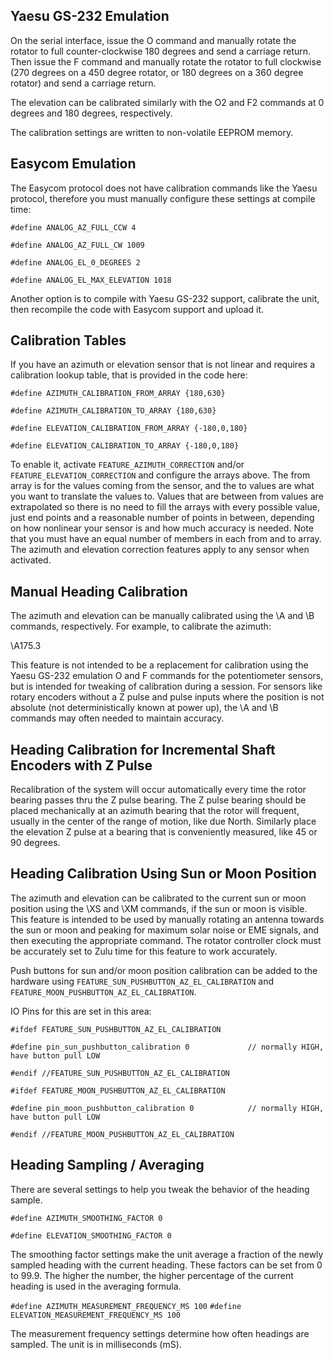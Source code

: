 ## Yaesu GS-232 Emulation

On the serial interface, issue the O command and manually rotate the rotator to full counter-clockwise 180 degrees and send a carriage return.  Then issue the F command and manually rotate the rotator to full clockwise (270 degrees on a 450 degree rotator, or 180 degrees on a 360 degree rotator) and send a carriage return.

The elevation can be calibrated similarly with the O2 and F2 commands at 0 degrees and 180 degrees, respectively.

The calibration settings are written to non-volatile EEPROM memory.

## Easycom Emulation

The Easycom protocol does not have calibration commands like the Yaesu protocol, therefore you must manually configure these settings at compile time:

`#define ANALOG_AZ_FULL_CCW 4`

`#define ANALOG_AZ_FULL_CW 1009`

`#define ANALOG_EL_0_DEGREES 2`

`#define ANALOG_EL_MAX_ELEVATION 1018`

Another option is to compile with Yaesu GS-232 support, calibrate the unit, then recompile the code with Easycom support and upload it.

## Calibration Tables

If you have an azimuth or elevation sensor that is not linear and requires a calibration lookup table, that is provided in the code here:

`#define AZIMUTH_CALIBRATION_FROM_ARRAY {180,630} `

`#define AZIMUTH_CALIBRATION_TO_ARRAY {180,630}`

`#define ELEVATION_CALIBRATION_FROM_ARRAY {-180,0,180}`

`#define ELEVATION_CALIBRATION_TO_ARRAY {-180,0,180}`

To enable it, activate `FEATURE_AZIMUTH_CORRECTION` and/or `FEATURE_ELEVATION_CORRECTION` and configure the arrays above.  The from array is for the values coming from the sensor, and the to values are what you want to translate the values to.  Values that are between from values are extrapolated so there is no need to fill the arrays with every possible value, just end points and a reasonable number of points in between, depending on how nonlinear your sensor is and how much accuracy is needed.  Note that you must have an equal number of members in each from and to array.  The azimuth and elevation correction features apply to any sensor when activated.

## Manual Heading Calibration

The azimuth and elevation can be manually calibrated using the \A and \B commands, respectively. For example, to calibrate the azimuth:

\A175.3

This feature is not intended to be a replacement for calibration using the Yaesu GS-232 emulation O and F commands for the potentiometer sensors, but is intended for tweaking of calibration during a session.  For sensors like rotary encoders without a Z pulse and pulse inputs where the position is not absolute (not deterministically known at power up), the \A and \B commands may often needed to maintain accuracy.

## Heading Calibration for Incremental Shaft Encoders with Z Pulse

Recalibration of the system will occur automatically every time the rotor bearing passes thru the Z pulse bearing. The Z pulse bearing should be placed mechanically at an azimuth bearing that the rotor will frequent, usually in the center of the range of motion, like due North. Similarly place the elevation Z pulse at a bearing that is conveniently measured, like 45 or 90 degrees.

## Heading Calibration Using Sun or Moon Position

The azimuth and elevation can be calibrated to the current sun or moon position using the \XS and \XM commands, if the sun or moon is visible.  This feature is intended to be used by manually rotating an antenna towards the sun or moon and peaking for maximum solar noise or EME signals, and then executing the appropriate command.
The rotator controller clock must be accurately set to Zulu time for this feature to work accurately.

Push buttons for sun and/or moon position calibration can be added to the hardware using `FEATURE_SUN_PUSHBUTTON_AZ_EL_CALIBRATION` and `FEATURE_MOON_PUSHBUTTON_AZ_EL_CALIBRATION`.

IO Pins for this are set in this area:

`#ifdef FEATURE_SUN_PUSHBUTTON_AZ_EL_CALIBRATION`

`#define pin_sun_pushbutton_calibration 0             // normally HIGH, have button pull LOW`

`#endif //FEATURE_SUN_PUSHBUTTON_AZ_EL_CALIBRATION`

`#ifdef FEATURE_MOON_PUSHBUTTON_AZ_EL_CALIBRATION`

`#define pin_moon_pushbutton_calibration 0            // normally HIGH, have button pull LOW`

`#endif //FEATURE_MOON_PUSHBUTTON_AZ_EL_CALIBRATION`

## Heading Sampling / Averaging

There are several settings to help you tweak the behavior of the heading sample.

`#define AZIMUTH_SMOOTHING_FACTOR 0`

`#define ELEVATION_SMOOTHING_FACTOR 0`

The smoothing factor settings make the unit average a fraction of the newly sampled heading with the current heading.  These factors can be set from 0 to 99.9.  The higher the number, the higher percentage of the current heading is used in the averaging formula.

`#define AZIMUTH_MEASUREMENT_FREQUENCY_MS 100`
`#define ELEVATION_MEASUREMENT_FREQUENCY_MS 100`

The measurement frequency settings determine how often headings are sampled.  The unit is in milliseconds (mS).